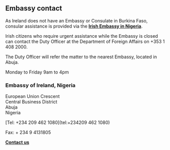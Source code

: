 ## Embassy contact

As Ireland does not have an Embassy or Consulate in Burkina Faso, consular assistance is provided via the [**Irish Embassy in Nigeria**](https://www.ireland.ie/en/nigeria/abuja/).

Irish citizens who require urgent assistance while the Embassy is closed can contact the Duty Officer at the Department of Foreign Affairs on +353 1 408 2000.

The Duty Officer will refer the matter to the nearest Embassy, located in Abuja.

Monday to Friday 9am to 4pm

### Embassy of Ireland, Nigeria

European Union Crescent   
Central Business District   
Abuja   
Nigeria

[Tel: +234 209 462 1080](tel:+234209 462 1080)

Fax: + 234 9 4131805

[**Contact us**](/en/nigeria/abuja/contact/)